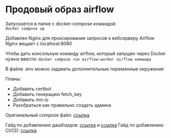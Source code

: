 # Продовый образ airflow
Запускается в папке с docker-compose командой:  
`docker compose up`  

Добавлен Nginx для проксирования запросов к вебсерверу Airflow  
Nginx вещает с localhost:8080  

Чтобы дать консольную команду airflow, который запущен через Docker нужно ввести:
`docker compose run airflow-worker airflow команда`  

В файле .env можно задавать дополнительные переменные окружения  

Планы:
+ Добавить certbot  
+ Добавить генерацию fetch_key  
+ Добавить min.io  
+ Разобраться как правильно создать админа

Оригинальный compose файл: [ссылка](https://airflow.apache.org/docs/apache-airflow/stable/howto/docker-compose/index.html)  

Гайд по добавлению дашбордов: [ссылка](https://www.youtube.com/watch?v=xyeR_uFhnD4&list=PLzKRcZrsJN_xcKKyKn18K7sWu5TTtdywh&index=7) и [ссылка](https://www.youtube.com/watch?v=CZS4fAfWcR4&list=PLzKRcZrsJN_xcKKyKn18K7sWu5TTtdywh&index=7) 
Гайд по добавлению CI/CD: [ссылка](https://startdatajourney.com/ru/course/apache-airflow-2/modules/22/74/10)